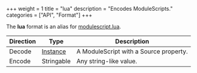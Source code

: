 +++
weight = 1
title = "lua"
description = "Encodes ModuleScripts."
categories = ["API", "Format"]
+++

The **lua** format is an alias for
[modulescript.lua](/api/formats/modulescript.lua.md).

| Direction | Type | Description |
| --- | --- | --- |
| Decode | [Instance](/api/types/Instance) | A ModuleScript with a Source property. |
| Encode | Stringable | Any string-like value. |